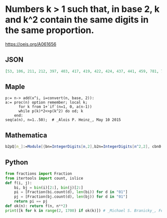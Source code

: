 # Numbers k \> 1 such that, in base 2, k and k^2 contain the same digits in the same proportion\.
https://oeis.org/A061656
## JSON
```JSON
[53, 106, 211, 212, 397, 403, 417, 419, 422, 424, 437, 441, 459, 781, 794, 801, 806, 817, 833, 834, 838, 839, 841, 844, 848, 865, 874, 882, 885, 918, 979, 1481, 1549, 1562, 1565, 1571, 1573, 1585, 1588, 1589, 1602, 1612, 1613, 1634, 1637, 1665, 1666, 1667, 1668]
```
## Maple
```Maple
p:= n-> add(x^i, i=convert(n, base, 2)):
a:= proc(n) option remember; local k;
      for k from 1+`if`(n=1, 0, a(n-1))
      while p(k)*2<>p(k^2) do od; k
    end:
seq(a(n), n=1..50);  # _Alois P. Heinz_, May 10 2015
```
## Mathematica
```Mathematica
b2pQ[n_]:=Module[{bn=IntegerDigits[n,2],b2n=IntegerDigits[n^2,2], cbn0, cb2n0}, cbn0=Count[bn,0];cb2n0=Count[b2n,0];cbn0>0&&cb2n0>0 && Count[ bn,1]/cbn0==Count[b2n,1]/cb2n0]; Select[Range[1700],b2pQ] (* _Harvey P. Dale_, Jan 25 2012 *)
```
## Python
```Python
from fractions import Fraction
from itertools import count, islice
def f(i, j):
    bi, bj = bin(i)[2:], bin(j)[2:]
    pi = [Fraction(bi.count(d), len(bi)) for d in "01"]
    pj = [Fraction(bj.count(d), len(bj)) for d in "01"]
    return pi == pj
def ok(n): return f(n, n**2)
print([k for k in range(2, 1700) if ok(k)]) # _Michael S. Branicky_, Feb 27 2023
```
